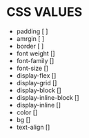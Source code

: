 # CSS VALUES

- padding [ ]
- amrgin [ ]
- border [ ]
- font weight []
- font-family []
- font-size []
- display-flex []
- display-grid []
- display-block []
- display-inline-block []
- display-inline []
- color []
- bg []
- text-align []